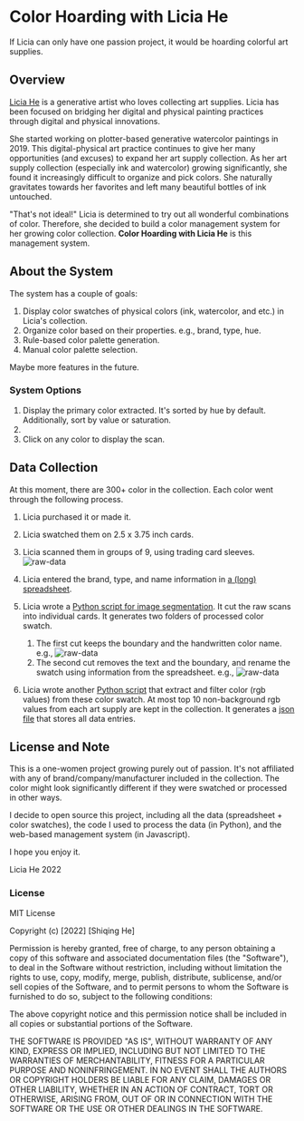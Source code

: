 # Color Hoarding with Licia He 

If Licia can only have one passion project, it would be hoarding colorful art supplies.

## Overview
[Licia He](https://www.eyesofpanda.com/) is a generative artist who loves collecting art supplies. Licia has been focused on bridging her digital and physical painting practices through digital and physical innovations.  

She started working on plotter-based generative watercolor paintings in 2019. This digital-physical art practice continues to give her many opportunities (and excuses) to expand her art supply collection. As her art supply collection (especially ink and watercolor) growing significantly, she found it increasingly difficult to organize and pick colors. She naturally gravitates towards her favorites and left many beautiful bottles of ink untouched. 

"That's not ideal!" Licia is determined to try out all wonderful combinations of color. Therefore, she decided to build a color management system for her growing color collection. **Color Hoarding with Licia He** is this management system. 

## About the System 
The system has a couple of goals:
1. Display color swatches of physical colors (ink, watercolor, and etc.) in Licia's collection. 
2. Organize color based on their properties. e.g., brand, type, hue. 
3. Rule-based color palette generation.
4. Manual color palette selection. 

Maybe more features in the future. 

### System Options 
1. Display the primary color extracted. It's sorted by hue by default. Additionally, sort by value or saturation. 
2. 
3. Click on any color to display the scan. 


## Data Collection 
At this moment, there are 300+ color in the collection. Each color went through the following process.
1. Licia purchased it or made it. 
2. Licia swatched them on 2.5 x 3.75 inch cards.
3. Licia scanned them in groups of 9, using trading card sleeves. 
![raw-data](raw_data/raw_20220912/IMG_20220912_0005.jpg)

4. Licia entered the brand, type, and name information in [a (long) spreadsheet](raw_data/color_hoarder_data.csv).
5. Licia wrote a [Python script for image segmentation](image_processing/step0_image_segmentation.py). It cut the raw scans into individual cards. It generates two folders of processed color swatch.
   1. The first cut keeps the boundary and the handwritten color name. e.g.,
    ![raw-data](processed/segmented/IMG_20220912_0005_0_0.jpg)
   2. The second cut removes the text and the boundary, and rename the swatch using information from the spreadsheet. e.g., 
    ![raw-data](processed/clean_seg/Diamine_Festive%20Cheer_Ink.jpg)

6. Licia wrote another [Python script](image_processing/step1_color_extraction.py) that extract and filter color (rgb values) from these color swatch. At most top 10 non-background rgb values from each art supply are kept in the collection. It generates a [json file](processed/analysis/full_data.json) that stores all data entries. 
   
## License and Note 

This is a one-women project growing purely out of passion. It's not affiliated with any of brand/company/manufacturer included in the collection. The color might look significantly different if they were swatched or processed in other ways. 

I decide to open source this project, including all the data (spreadsheet + color swatches), the code I used to process the data (in Python), and the web-based management system (in Javascript). 

I hope you enjoy it. 

Licia He 2022

### License 
MIT License

Copyright (c) [2022] [Shiqing He]

Permission is hereby granted, free of charge, to any person obtaining a copy
of this software and associated documentation files (the "Software"), to deal
in the Software without restriction, including without limitation the rights
to use, copy, modify, merge, publish, distribute, sublicense, and/or sell
copies of the Software, and to permit persons to whom the Software is
furnished to do so, subject to the following conditions:

The above copyright notice and this permission notice shall be included in all
copies or substantial portions of the Software.

THE SOFTWARE IS PROVIDED "AS IS", WITHOUT WARRANTY OF ANY KIND, EXPRESS OR
IMPLIED, INCLUDING BUT NOT LIMITED TO THE WARRANTIES OF MERCHANTABILITY,
FITNESS FOR A PARTICULAR PURPOSE AND NONINFRINGEMENT. IN NO EVENT SHALL THE
AUTHORS OR COPYRIGHT HOLDERS BE LIABLE FOR ANY CLAIM, DAMAGES OR OTHER
LIABILITY, WHETHER IN AN ACTION OF CONTRACT, TORT OR OTHERWISE, ARISING FROM,
OUT OF OR IN CONNECTION WITH THE SOFTWARE OR THE USE OR OTHER DEALINGS IN THE
SOFTWARE.